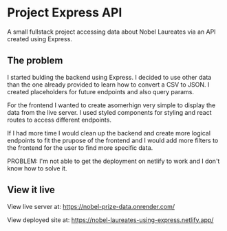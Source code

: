 # Project Express API

A small fullstack project accessing data about Nobel Laureates via an API created using Express. 

## The problem

I started bulding the backend using Express. I decided to use other data than the one already provided to learn how to convert a CSV to JSON. I created placeholders for future endpoints and also query params. 

For the frontend I wanted to create asomerhign very simple to display the data from the live server. I used styled components for styling and react routes to access different endpoints.

If I had more time I would clean up the backend and create more logical endpoints to fit the prupose of the frontend and I would add more filters to the frontend for the user to find more specific data. 

PROBLEM: I'm not able to get the deployment on netlify to work and I don't know how to solve it. 

## View it live

View live server at: https://nobel-prize-data.onrender.com/

View deployed site at: https://nobel-laureates-using-express.netlify.app/